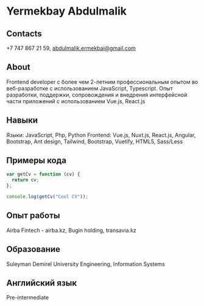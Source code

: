 # Yermekbay Abdulmalik
## Contacts
+7 747 867 21 59, abdulmalik.ermekbai@gmail.com
## About
Frontend developer с более чем 2-летним профессиональным опытом во веб-разработке с использованием JavaScript, Typescript. Опыт разработки, поддержки, сопровождения и
внедрения интерфейсной части приложений с использованием Vue.js, React.js
## Навыки
Языки: JavaScript, Php, Python
Frontend: Vue.js, Nuxt.js, React.js, Angular, Bootstrap, Ant design, Tailwind, Bootstrap, Vuetify, HTML5, Sass/Less
## Примеры кода
``` js
var getCv = function (cv) {
  return cv;
};

console.log(getCv("Cool CV"));
```
## Опыт работы
Airba Fintech - airba.kz, 
Bugin holding, 
transavia.kz
## Образование
Suleyman Demirel University
Engineering, Information Systems
## Английский язык
Pre-intermediate

